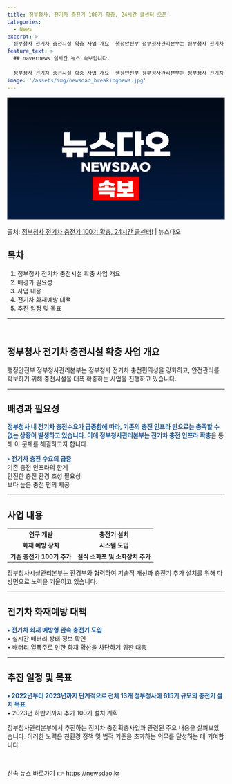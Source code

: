 ```yaml
---
title: 정부청사, 전기차 충전기 100기 확충, 24시간 콜센터 오픈!
categories:
  - News
excerpt: >
  정부청사 전기차 충전시설 확충 사업 개요  행정안전부 정부청사관리본부는 정부청사 전기차 충전편의성을 강화하고…
feature_text: >
  ## navernews 실시간 뉴스 속보입니다.

  정부청사 전기차 충전시설 확충 사업 개요  행정안전부 정부청사관리본부는 정부청사 전기차 충전편의성을 강화하고…
image: '/assets/img/newsdao_breakingnews.jpg'
---
```


![뉴스다오 속보](/assets/img/newsdao_breakingnews.jpg)

<p>출처: <a href="https://newsdao.kr/4167" rel="dofollow">정부청사 전기차 충전기 100기 확충, 24시간 콜센터!</a> | 뉴스다오</p>

<h2 data-ke-size="size26">목차</h2>
<ol>
  <li>정부청사 전기차 충전시설 확충 사업 개요</li>
  <li>배경과 필요성</li>
  <li>사업 내용</li>
  <li>전기차 화재예방 대책</li>
  <li>추진 일정 및 목표</li>
</ol>
<hr>
<p data-ke-size="size16">&nbsp;</p>
<h2 data-ke-size="size26">정부청사 전기차 충전시설 확충 사업 개요</h2>
<p>행정안전부 정부청사관리본부는 정부청사 전기차 충전편의성을 강화하고, 안전관리를 확보하기 위해 충전시설을 대폭 확충하는 사업을 진행하고 있습니다.</p>
<hr>
<h2 data-ke-size="size26">배경과 필요성</h2>
<p><b><span style="color: #1a5490;">정부청사 내 전기차 충전수요가 급증함에 따라, 기존의 충전 인프라 만으로는 충족할 수 없는 상황이 발생하고 있습니다. 이에 정부청사관리본부는 전기차 충전 인프라 확충</span></b>을 통해 이 문제를 해결하고자 합니다.</p>
<p><b><span style="color: #1a5490;">• 전기차 충전 수요의 급증</span></b><br>
기존 충전 인프라의 한계<br>
안전한 충전 환경 조성 필요성<br>
보다 높은 충전 편의 제공</p>
<hr>
<h2 data-ke-size="size26">사업 내용</h2>
<table>
  <tr>
    <td style="text-align: center; height: 17px;"><b>연구 개발</b></td>
    <td style="text-align: center; height: 17px;"><b>충전기 설치</b></td>
  </tr>
  <tr>
    <td style="text-align: center; height: 17px;"><b>화재 예방 장치</b></td>
    <td style="text-align: center; height: 17px;"><b>시스템 도입</b></td>
  </tr>
  <tr>
    <td style="text-align: center; height: 17px;"><b>기존 충전기 100기 추가</b></td>
    <td style="text-align: center; height: 17px;"><b>질식 소화포 및 소화장치 추가</b></td>
  </tr>
</table>
<p>정부청사시설관리본부는 환경부와 협력하여 기술적 개선과 충전기 추가 설치를 위해 다방면으로 노력을 기울이고 있습니다.</p>
<hr>
<h2 data-ke-size="size26">전기차 화재예방 대책</h2>
<p><b><span style="color: #1a5490;">• 전기차 화재 예방형 완속 충전기 도입</span></b><br>
• 실시간 배터리 상태 정보 확인<br>
• 배터리 열폭주로 인한 화재 확산을 차단하기 위한 대응</p>
<hr>
<h2 data-ke-size="size26">추진 일정 및 목표</h2>
<p><b><span style="color: #1a5490;">• 2022년부터 2023년까지 단계적으로 전체 13개 정부청사에 615기 규모의 충전기 설치 목표</span></b><br>
• 2023년 하반기까지 추가 100기 설치 계획</p>
<p>정부청사관리본부에서 추진하는 전기차 충전확충사업과 관련된 주요 내용을 살펴보았습니다. 이러한 노력은 친환경 정책 및 법적 기준을 초과하는 의무를 달성하는 데 기여합니다.</p>
<p data-ke-size="size16">&nbsp;</p> 

신속 뉴스 바로가기 👉 <a href="https://newsdao.kr" rel="dofollow">https://newsdao.kr</a>


